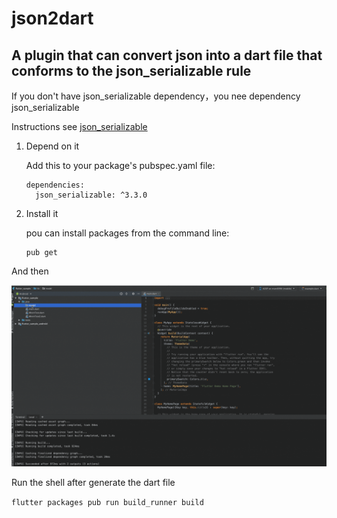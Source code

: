 # json2dart
## A plugin that can convert json into a dart file that conforms to the json_serializable rule

If you don't have json_serializable dependency，you nee dependency json_serializable

  Instructions see [json_serializable](https://pub.dev/packages/json_serializable)

1. Depend on it

   Add this to your package's pubspec.yaml file:

   ```
   dependencies:
     json_serializable: ^3.3.0
   ```

   

2. Install it 

   pou can install packages from the command line:

   ```
   pub get
   ```

And then 

![](https://github.com/Lillls/json2dart/blob/master/resource/2020-04-30%2017_17_19%20(2).gif)

Run the shell after generate the dart file

``` flutter packages pub run build_runner build  ```



